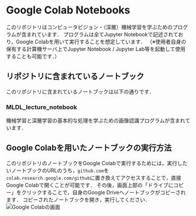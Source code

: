 # Google Colab Notebooks

このリポジトリはコンピュータビジョン・（深層）機械学習を学ぶためのプログラムが含まれています．
プログラムは全てJupyter Notebookで記述されており，Google Colabを用いて実行することを想定しています．
（※使用者自身の保有する計算機サーバ上でJupyter Notebook / Jupyter Lab等を起動して使用することも可能です．）


## リポジトリに含まれているノートブック

このリポジトリに含まれているノートブックは以下の通りです．


### MLDL_lecture_notebook

機械学習と深層学習の基本的な処理を学ぶための画像認識プログラムが含まれています．


## Google Colabを用いたノートブックの実行方法

このリポジトリのノートブックをGoogle Colabで実行するためには，実行したいノートブックのURLのうち，`github.com`を`colab.research.google.com/github`に置き換えてアクセスすることで，直接Google Colabで開くことが可能です．
その後，画面上部の「ドライブにコピー」をクリックすることで，自身のGoogle Driveへノートブックがコピーされます．
コピーされたノートブックを開き，実行してください．
![Google Colabの画面](./image/google_colab1.png)

